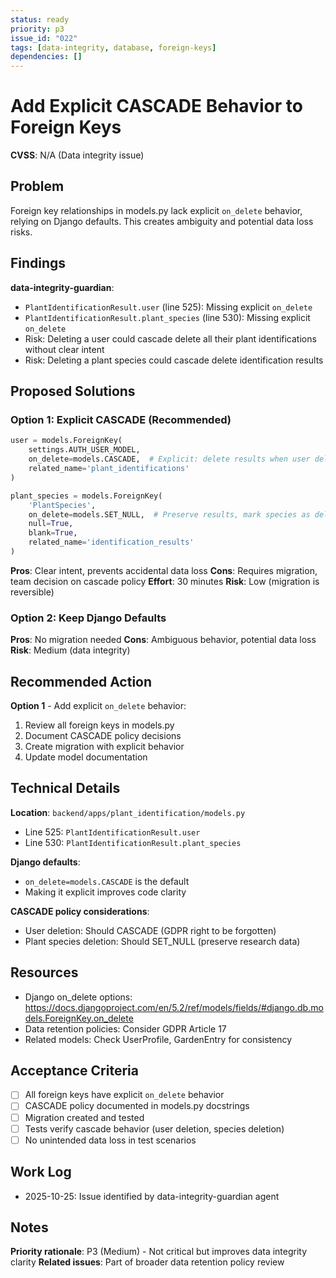 ```yaml
---
status: ready
priority: p3
issue_id: "022"
tags: [data-integrity, database, foreign-keys]
dependencies: []
---
```


# Add Explicit CASCADE Behavior to Foreign Keys

**CVSS**: N/A (Data integrity issue)

## Problem

Foreign key relationships in models.py lack explicit `on_delete` behavior, relying on Django defaults. This creates ambiguity and potential data loss risks.

## Findings

**data-integrity-guardian**:
- `PlantIdentificationResult.user` (line 525): Missing explicit `on_delete`
- `PlantIdentificationResult.plant_species` (line 530): Missing explicit `on_delete`
- Risk: Deleting a user could cascade delete all their plant identifications without clear intent
- Risk: Deleting a plant species could cascade delete identification results

## Proposed Solutions

### Option 1: Explicit CASCADE (Recommended)
```python
user = models.ForeignKey(
    settings.AUTH_USER_MODEL,
    on_delete=models.CASCADE,  # Explicit: delete results when user deleted
    related_name='plant_identifications'
)

plant_species = models.ForeignKey(
    'PlantSpecies',
    on_delete=models.SET_NULL,  # Preserve results, mark species as deleted
    null=True,
    blank=True,
    related_name='identification_results'
)
```

**Pros**: Clear intent, prevents accidental data loss
**Cons**: Requires migration, team decision on cascade policy
**Effort**: 30 minutes
**Risk**: Low (migration is reversible)

### Option 2: Keep Django Defaults
**Pros**: No migration needed
**Cons**: Ambiguous behavior, potential data loss
**Risk**: Medium (data integrity)

## Recommended Action

**Option 1** - Add explicit `on_delete` behavior:
1. Review all foreign keys in models.py
2. Document CASCADE policy decisions
3. Create migration with explicit behavior
4. Update model documentation

## Technical Details

**Location**: `backend/apps/plant_identification/models.py`
- Line 525: `PlantIdentificationResult.user`
- Line 530: `PlantIdentificationResult.plant_species`

**Django defaults**:
- `on_delete=models.CASCADE` is the default
- Making it explicit improves code clarity

**CASCADE policy considerations**:
- User deletion: Should CASCADE (GDPR right to be forgotten)
- Plant species deletion: Should SET_NULL (preserve research data)

## Resources

- Django on_delete options: https://docs.djangoproject.com/en/5.2/ref/models/fields/#django.db.models.ForeignKey.on_delete
- Data retention policies: Consider GDPR Article 17
- Related models: Check UserProfile, GardenEntry for consistency

## Acceptance Criteria

- [ ] All foreign keys have explicit `on_delete` behavior
- [ ] CASCADE policy documented in models.py docstrings
- [ ] Migration created and tested
- [ ] Tests verify cascade behavior (user deletion, species deletion)
- [ ] No unintended data loss in test scenarios

## Work Log

- 2025-10-25: Issue identified by data-integrity-guardian agent

## Notes

**Priority rationale**: P3 (Medium) - Not critical but improves data integrity clarity
**Related issues**: Part of broader data retention policy review
